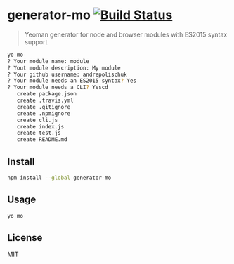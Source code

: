 # generator-mo [![Build Status](https://travis-ci.org/andrepolischuk/generator-mo.svg?branch=master)](https://travis-ci.org/andrepolischuk/generator-mo)

  > Yeoman generator for node and browser modules with ES2015 syntax support

```sh
yo mo
? Your module name: module
? Yout module description: My module
? Your github username: andrepolischuk
? Your module needs an ES2015 syntax? Yes
? Your module needs a CLI? Yescd
   create package.json
   create .travis.yml
   create .gitignore
   create .npmignore
   create cli.js
   create index.js
   create test.js
   create README.md
```

## Install

```sh
npm install --global generator-mo
```

## Usage

```sh
yo mo
```

## License

  MIT
